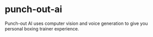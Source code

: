 # punch-out-ai
Punch-out AI uses computer vision and voice generation to give you personal boxing trainer experience.
